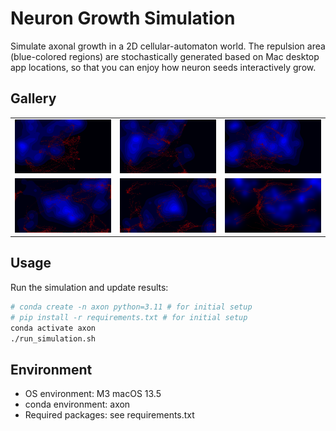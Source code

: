 # Neuron Growth Simulation

Simulate axonal growth in a 2D cellular-automaton world. The repulsion area (blue-colored regions) are stochastically generated based on Mac desktop app locations, so that you can enjoy how neuron seeds interactively grow.


## Gallery

<table>
  <tr>
    <td><img src="final_results/250721.png" width="200"></td>
    <td><img src="final_results/250720.png" width="200"></td>
    <td><img src="final_results/250719.png" width="200"></td>
  </tr>
  <tr>
    <td><img src="final_results/250718.png" width="200"></td>
    <td><img src="final_results/250717.png" width="200"></td>
    <td><img src="final_results/250716.png" width="200"></td>
  </tr>
</table>

## Usage

Run the simulation and update results:
```bash
# conda create -n axon python=3.11 # for initial setup
# pip install -r requirements.txt # for initial setup
conda activate axon
./run_simulation.sh
```

## Environment

- OS environment: M3 macOS 13.5
- conda environment: axon
- Required packages: see requirements.txt
